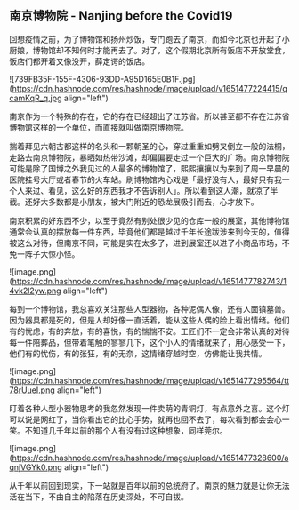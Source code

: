 ## 南京博物院 - Nanjing before the Covid19

回想疫情之前，为了博物馆和扬州炒饭，专门跑去了南京，而如今北京也开起了小厨娘，博物馆却不知何时才能再去了。对了，这个假期北京所有饭店不开放堂食，饭店们都开着又像没开，薛定谔的饭店。

![739FB35F-155F-4306-93DD-A95D165E0B1F.jpg](https://cdn.hashnode.com/res/hashnode/image/upload/v1651477224415/qcamKqR_q.jpg align="left")

南京作为一个特殊的存在，它的存在已经超出了江苏省。所以甚至都不存在江苏省博物馆这样的一个单位，而直接就叫做南京博物院。

揣着拜见六朝古都这样的名头和一颗朝圣的心，穿过重重如劈叉倒立一般的法桐，走路去南京博物院，暴晒如热带沙滩，却偏偏要走过一个巨大的广场。南京博物院可能是除了国博之外我见过的人最多的博物馆了，熙熙攘攘以为来到了周一早晨的医院挂号大厅或者春节的火车站。刷博物馆内心戏是「最好没有人，最好只有我一个人来过、看见，这么好的东西我才不告诉别人」。所以看到这人潮，就凉了半截。还好大多数都是小朋友，被大门附近的恐龙展吸引而去，心才放下。

南京积累的好东西不少，以至于竟然有别处很少见的仓库一般的展室，其他博物馆通常会认真的摆放每一件东西，毕竟他们都是越过千年长途跋涉来到今天的，值得被这么对待，但南京不同，可能是实在太多了，进到展室还以进了小商品市场，不免一阵子大惊小怪。


![image.png](https://cdn.hashnode.com/res/hashnode/image/upload/v1651477782743/14vk2l2yw.png align="left")

每到一个博物馆，我总喜欢关注那些人型器物，各种泥偶人像，还有人面镇墓兽。因为器具都是死的，但是人却好像一直活着，能从这些人偶的脸上看出情绪。他们有的忧虑，有的奔放，有的喜悦，有的惴惴不安。工匠们不一定会非常认真的对待每一件陪葬品，但带着笔触的寥寥几下，这个小人的情绪就来了，用心感受一下，他们有的忧伤，有的张狂，有的无奈，这情绪穿越时空，仿佛能让我共情。

![image.png](https://cdn.hashnode.com/res/hashnode/image/upload/v1651477295564/tt78rUueI.png align="left")

盯着各种人型小器物思考的我忽然发现一件卖萌的青铜灯，有点意外之喜。这个灯可以说是网红了，当你看出它的比心手势，就再也回不去了，每次看到都会会心一笑。不知道几千年以前的那个人有没有过这种想象，同样莞尔。

![image.png](https://cdn.hashnode.com/res/hashnode/image/upload/v1651477328600/aqnjVGYk0.png align="left")

从千年以前回到现实，下一站就是百年以前的总统府了。南京的魅力就是让你无法活在当下，不由自主的陷落在历史深处，不可自拔。

